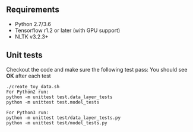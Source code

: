 ## Requirements
* Python 2.7/3.6
* Tensorflow r1.2 or later (with GPU support)
* NLTK v3.2.3+

## Unit tests
Checkout the code and make sure the following test pass:
You should see **OK** after each test
```
./create_toy_data.sh
For Python2 run:
python -m unittest test.data_layer_tests
python -m unittest test.model_tests

For Python3 run:
python -m unittest test/data_layer_tests.py
python -m unittest test/model_tests.py